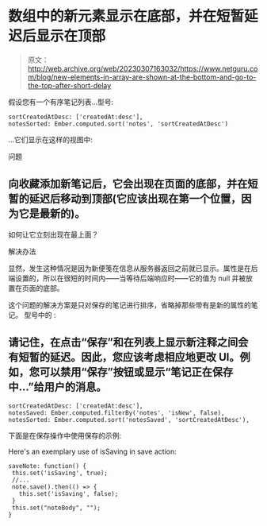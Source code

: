 # 数组中的新元素显示在底部，并在短暂延迟后显示在顶部

> 原文：<http://web.archive.org/web/20230307163032/https://www.netguru.com/blog/new-elements-in-array-are-shown-at-the-bottom-and-go-to-the-top-after-short-delay>

 假设您有一个有序笔记列表...型号:

```
sortCreatedAtDesc: ['createdAt:desc'],
notesSorted: Ember.computed.sort('notes', 'sortCreatedAtDesc')
```

...它们显示在这样的视图中:

问题

## 向收藏添加新笔记后，它会出现在页面的底部，并在短暂的延迟后移动到顶部(它应该出现在第一个位置，因为它是最新的)。

如何让它立刻出现在最上面？

解决办法

显然，发生这种情况是因为新便笺在信息从服务器返回之前就已显示。属性是在后端设置的，所以在很短的时间内——当等待后端响应时——它的值为 null 并被放置在页面的底部。

这个问题的解决方案是只对保存的笔记进行排序，省略掉那些带有是新的属性的笔记。
型号中的
:

## 请记住，在点击“保存”和在列表上显示新注释之间会有短暂的延迟。因此，您应该考虑相应地更改 UI。例如，您可以禁用“保存”按钮或显示“笔记正在保存中…”给用户的消息。

```
sortCreatedAtDesc: ['createdAt:desc'],
notesSaved: Ember.computed.filterBy('notes', 'isNew', false),
notesSorted: Ember.computed.sort('notesSaved', 'sortCreatedAtDesc'),
```

下面是在保存操作中使用保存的示例:

Here's an exemplary use of isSaving in save action:

```
saveNote: function() {
 this.set('isSaving', true);
 //...
 note.save().then(() => {
   this.set('isSaving', false);
 }
 this.set("noteBody", "");
}
```